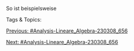 So ist beispielsweise

   Tags & Topics:
   

[Previous: #Analysis-Lineare_Algebra-230308_656](Analysis-Lineare_Algebra-230308_656.md)

[Next: #Analysis-Lineare_Algebra-230308_656](Analysis-Lineare_Algebra-230308_656.md)